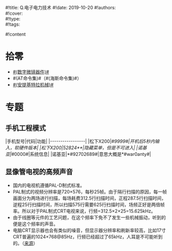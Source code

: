 #!title:    Q.电子电力技术
#!date:     2019-10-20
#!authors:  
#!cover:    
#!type:     
#!tags:     

#!content

# 拾零

- [#(数字微镜器件)#](https://en.wikipedia.org/wiki/Digital_micromirror_device)
- #(AT命令集)#（#(海斯命令集)#）
- [#(安提基特拉机械)#](https://zh.wikipedia.org/wiki/%E5%AE%89%E6%8F%90%E5%9F%BA%E7%89%B9%E6%8B%89%E6%9C%BA%E6%A2%B0)

# 专题

## 手机工程模式

|手机型号|代码|功能|
|-----------------|
|松下X200|*#9999#|开机后5秒内输入，软硬件版本|
|松下X200|52824**|隐藏菜单，但是不可进入|
|诺基亚|*#0000#|系统信息|
|诺基亚|\*\#92702689\#|意思大概是*#war0anty#|

## 显像管电视的高频声音

- 国内的电视机遵循PAL-D制式标准。
- PAL制式的视频分辨率是720×576，每秒25帧。由于隔行扫描的原因，每一帧画面分为两场进行扫描，每场耗费312.5行扫描时间，正程287.5行扫描时间，逆程25行扫描时间，所以扫描575行需要625行扫描时间，场频正好是两倍帧率。所以对于PAL制式CRT电视来说，行频=312.5×2×25=15.625kHz。
- 由于线圈等元件的工艺问题，在这个频率下免不了发生一些机械振动，听到的便是这个频率的声音。
- 电脑CRT显示器也会有类似的噪音，但显示器分辨率和刷新率较高，比如17寸CRT普遍的1024×768@85Hz，行频已经超过了65kHz，人耳是不可能听到的。（[来源](https://www.zhihu.com/question/55612873/answer/151940491)）
